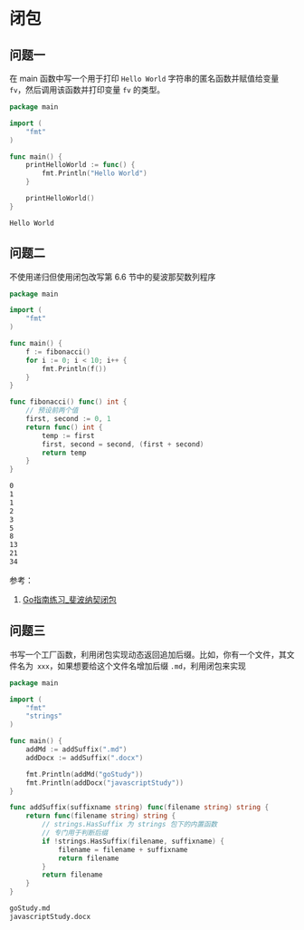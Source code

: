 # 闭包

## 问题一

在 main 函数中写一个用于打印 `Hello World` 字符串的匿名函数并赋值给变量 `fv`，然后调用该函数并打印变量 `fv` 的类型。

```go
package main

import (
	"fmt"
)

func main() {
	printHelloWorld := func() {
		fmt.Println("Hello World")
	}

	printHelloWorld()
}
```

```ba
Hello World
```

## 问题二

不使用递归但使用闭包改写第 6.6 节中的斐波那契数列程序

```go
package main

import (
	"fmt"
)

func main() {
	f := fibonacci()
	for i := 0; i < 10; i++ {
		fmt.Println(f())
	}
}

func fibonacci() func() int {
	// 预设前两个值
	first, second := 0, 1
	return func() int {
		temp := first
		first, second = second, (first + second)
		return temp
	}
}
```

```bash
0
1
1
2
3
5
8
13
21
34
```

参考：

1. [Go指南练习_斐波纳契闭包](https://www.cnblogs.com/OctoptusLian/p/9208272.html)

## 问题三

书写一个工厂函数，利用闭包实现动态返回追加后缀。比如，你有一个文件，其文件名为``` xxx```，如果想要给这个文件名增加后缀 ```.md```，利用闭包来实现

```go
package main

import (
	"fmt"
	"strings"
)

func main() {
	addMd := addSuffix(".md")
	addDocx := addSuffix(".docx")

	fmt.Println(addMd("goStudy"))
	fmt.Println(addDocx("javascriptStudy"))
}

func addSuffix(suffixname string) func(filename string) string {
	return func(filename string) string {
		// strings.HasSuffix 为 strings 包下的内置函数
		// 专门用于判断后缀
		if !strings.HasSuffix(filename, suffixname) {
			filename = filename + suffixname
			return filename
		}
		return filename
	}
}
```

```bash
goStudy.md
javascriptStudy.docx
```

